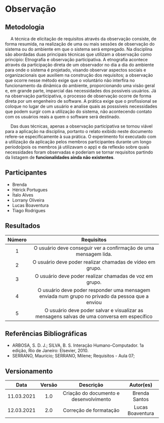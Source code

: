 # Observação

## Metodologia

<p>&emsp; A técnica de elicitação de requisitos através da observação consiste, de forma resumida, na realização de uma ou mais sessões de observação do sistema ou do ambiente em que o sistema será empregado. Na disciplina são abordadas duas principais técnicas que utilizam a observação como principio: Etnografia e observação participativa. A etnografia acontece através da participação direta de um observador no dia a dia do ambiente para onde o sistema é projetado, visando observar aspectos sociais e organizacionais que auxiliem na construção dos requisitos; a observação que ocorre nesse método exige que o voluntário não interfira no funcionamento da dinâmica do ambiente, proporcionando uma visão geral e, em grande parte, imparcial das necessidades dos possíveis usuários. Já na observação participativa, o processo de observação ocorre de forma direta por um engenheiro de software. A prática exige que o profissional se coloque no lugar de um usuário e analise quais as posssíveis necessidades que podem surgir com a utilização do sistema, não acontecendo contato com os usuários reais a quem o software será destinado.</p>

<p>&emsp; Das duas técnicas, apenas a observação participativa se tornou viável para a aplicação na disciplina, portanto o relato exibido neste documento refere-se especificamente à sua prática. O experimento foi executado com a utilização da aplicação pelos membros participantes durante um longo período(pois os membros já utilizavam o app) e da reflexão sobre quais necessidades foram observadas e poderiam se tornar requisitos partindo da listagem de <strong>funcionalidades ainda não existentes</strong>.</p>

## Participantes

- Brenda
- Hérick Portugues
- Ítalo Alves
- Lorrany Oliveira
- Lucas Boaventura
- Tiago Rodrigues

## Resultados

| Número |                                           Requisitos                                            |
| :----: | :---------------------------------------------------------------------------------------------: |
|   1    |                O usuário deve conseguir ver a confirmação de uma mensagem lida.                 |
|   2    |                    O usuário deve poder realizar chamadas de vídeo em grupo.                    |
|   3    |                     O usuário deve poder realizar chamadas de voz em grupo.                     |
|   4    | O usuário deve poder responder uma mensagem enviada num grupo no privado da pessoa que a enviou |
|   5    |   O usuário deve poder salvar e visualizar as mensagens salvas de uma conversa em específico    |

## Referências Bibliográficas

- ARBOSA, S. D. J.; SILVA, B. S. Interação Humano-Computador. 1a edição, Rio de Janeiro: Elsevier, 2010.
- SERRANO, Maurício; SERRANO, Milene; Requisitos - Aula 07;

## Versionamento

|    Data    | Versão |               Descrição                |    Autor(es)     |
| :--------: | :----: | :------------------------------------: | :--------------: |
| 11.03.2021 |  1.0   | Criação do documento e desenvolvimento |  Brenda Santos   |
| 12.03.2021 |  2.0   |         Correção de formatação         | Lucas Boaventura |

